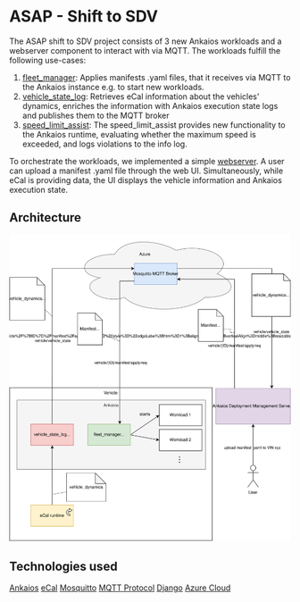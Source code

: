 # ASAP - Shift to SDV

The ASAP shift to SDV project consists of 3 new Ankaios workloads and a webserver component to interact with via MQTT. The workloads fulfill the following use-cases:

1. [fleet_manager](apps/fleet_manager): Applies manifests .yaml files, that it receives via MQTT to the Ankaios instance e.g. to start new workloads.
2. [vehicle_state_log](apps/vehicle_state_log): Retrieves eCal information about the vehicles' dynamics, enriches the information with Ankaios execution state logs and publishes them to the MQTT broker
3. [speed_limit_assist](apps/speed_limit_assist): The speed_limit_assist provides new functionality to the Ankaios runtime, evaluating whether the maximum speed is exceeded, and logs violations to the info log.

To orchestrate the workloads, we implemented a simple [webserver](webserver). A user can upload a manifest .yaml file through the web UI. Simultaneously, while eCal is providing data, the UI displays the vehicle information and Ankaios execution state.

## Architecture
![Architecture](./project_architecture.drawio.svg)

## Technologies used
[Ankaios](https://projects.eclipse.org/projects/automotive.ankaios)
[eCal](https://projects.eclipse.org/projects/automotive.ecal)
[Mosquitto](https://mosquitto.org/)
[MQTT Protocol](https://mqtt.org/)
[Django](https://www.djangoproject.com/)
[Azure Cloud](https://azure.microsoft.com/)